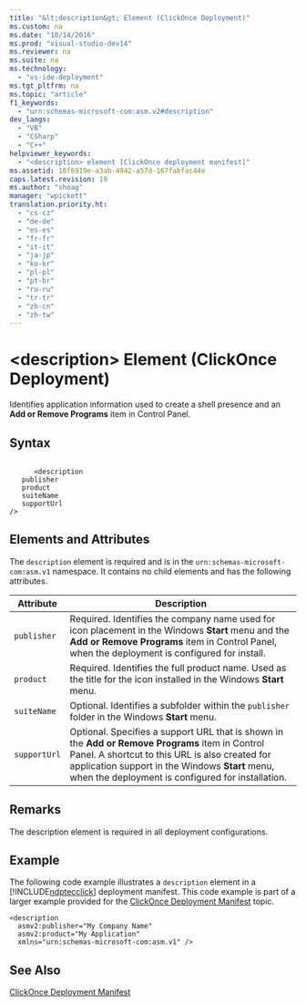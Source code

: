 ```yaml
---
title: "&lt;description&gt; Element (ClickOnce Deployment)"
ms.custom: na
ms.date: "10/14/2016"
ms.prod: "visual-studio-dev14"
ms.reviewer: na
ms.suite: na
ms.technology: 
  - "vs-ide-deployment"
ms.tgt_pltfrm: na
ms.topic: "article"
f1_keywords: 
  - "urn:schemas-microsoft-com:asm.v2#description"
dev_langs: 
  - "VB"
  - "CSharp"
  - "C++"
helpviewer_keywords: 
  - "<description> element [ClickOnce deployment manifest]"
ms.assetid: 18f6919e-a3ab-4942-a57d-167fabfac44e
caps.latest.revision: 19
ms.author: "shoag"
manager: "wpickett"
translation.priority.ht: 
  - "cs-cz"
  - "de-de"
  - "es-es"
  - "fr-fr"
  - "it-it"
  - "ja-jp"
  - "ko-kr"
  - "pl-pl"
  - "pt-br"
  - "ru-ru"
  - "tr-tr"
  - "zh-cn"
  - "zh-tw"
---
```

# &lt;description&gt; Element (ClickOnce Deployment)
Identifies application information used to create a shell presence and an **Add or Remove Programs** item in Control Panel.  
  
## Syntax  
  
```  
  
      <description   
   publisher   
   product  
   suiteName  
   supportUrl  
/>  
```  
  
## Elements and Attributes  
 The `description` element is required and is in the `urn:schemas-microsoft-com:asm.v1` namespace. It contains no child elements and has the following attributes.  
  
|Attribute|Description|  
|---------------|-----------------|  
|`publisher`|Required. Identifies the company name used for icon placement in the Windows **Start** menu and the **Add or Remove Programs** item in Control Panel, when the deployment is configured for install.|  
|`product`|Required. Identifies the full product name. Used as the title for the icon installed in the Windows **Start** menu.|  
|`suiteName`|Optional. Identifies a subfolder within the `publisher` folder in the Windows **Start** menu.|  
|`supportUrl`|Optional. Specifies a support URL that is shown in the **Add or Remove Programs** item in Control Panel. A shortcut to this URL is also created for application support in the Windows **Start** menu, when the deployment is configured for installation.|  
  
## Remarks  
 The description element is required in all deployment configurations.  
  
## Example  
 The following code example illustrates a `description` element in a [!INCLUDE[ndptecclick](../deployment/includes/ndptecclick_md.md)] deployment manifest. This code example is part of a larger example provided for the [ClickOnce Deployment Manifest](../deployment/clickonce-deployment-manifest.md) topic.  
  
```  
<description   
  asmv2:publisher="My Company Name"  
  asmv2:product="My Application"  
  xmlns="urn:schemas-microsoft-com:asm.v1" />  
```  
  
## See Also  
 [ClickOnce Deployment Manifest](../deployment/clickonce-deployment-manifest.md)